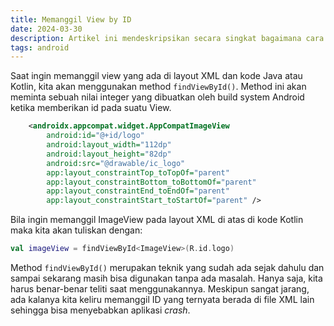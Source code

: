 ```yaml
---
title: Memanggil View by ID
date: 2024-03-30
description: Artikel ini mendeskripsikan secara singkat bagaimana cara memanggil view yang ada di layout XML dari kode Kotlin. Cara yang paling klasik dan akan bekerja pada semua jenis Android.
tags: android
---
```


Saat ingin memanggil view yang ada di layout XML dan kode Java atau Kotlin, kita akan menggunakan method  `findViewById()`. Method ini akan meminta sebuah nilai integer yang dibuatkan oleh build system Android ketika memberikan id pada suatu View.

```xml
    <androidx.appcompat.widget.AppCompatImageView
        android:id="@+id/logo"
        android:layout_width="112dp"
        android:layout_height="82dp"
        android:src="@drawable/ic_logo"
        app:layout_constraintTop_toTopOf="parent"
        app:layout_constraintBottom_toBottomOf="parent"
        app:layout_constraintEnd_toEndOf="parent"
        app:layout_constraintStart_toStartOf="parent" />
```

Bila ingin memanggil ImageView pada layout XML di atas di kode Kotlin maka kita akan tuliskan dengan:

```kotlin
val imageView = findViewById<ImageView>(R.id.logo)
```

Method  `findViewById()`  merupakan teknik yang sudah ada sejak dahulu dan sampai sekarang masih bisa digunakan tanpa ada masalah. Hanya saja, kita harus benar-benar teliti saat menggunakannya. Meskipun sangat jarang, ada kalanya kita keliru memanggil ID yang ternyata berada di file XML lain sehingga bisa menyebabkan aplikasi  _crash_.